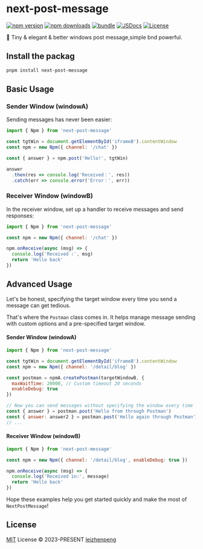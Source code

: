 # next-post-message

[![npm version][npm-version-src]][npm-version-href]
[![npm downloads][npm-downloads-src]][npm-downloads-href]
[![bundle][bundle-src]][bundle-href]
[![JSDocs][jsdocs-src]][jsdocs-href]
[![License][license-src]][license-href]

🌳 Tiny & elegant & better windows post message,simple bnd powerful.

## Install the packag

```sh
pnpm install next-post-message
```
## Basic Usage

### Sender Window (windowA)
Sending messages has never been easier:

```javascript
import { Npm } from 'next-post-message'

const tgtWin = document.getElementById('iframeB').contentWindow
const npm = new Npm({ channel: '/chat' })

const { answer } = npm.post('Hello!', tgtWin)

answer
  .then(res => console.log('Received：', res))
  .catch(err => console.error('Error：', err))
```

### Receiver Window (windowB)
In the receiver window, set up a handler to receive messages and send responses:

```javascript
import { Npm } from 'next-post-message'

const npm = new Npm({ channel: '/chat' })

npm.onReceive(async (msg) => {
  console.log('Received :', msg)
  return 'Hello back'
})
```

## Advanced Usage

Let's be honest, specifying the target window every time you send a message can get tedious.

That's where the `Postman` class comes in. It helps manage message sending with custom options and a pre-specified target window.

#### Sender Window (windowA)
```javascript
import { Npm } from 'next-post-message'

const tgtWin = document.getElementById('iframeB').contentWindow
const npm = new Npm({ channel: '/detail/blog' })

const postman = npmA.createPostman(targetWindowB, {
  maxWaitTime: 20000, // Custom timeout 20 seconds
  enableDebug: true
})

// Now you can send messages without specifying the window every time
const { answer } = postman.post('Hello from through Postman')
const { answer: answer2 } = postman.post('Hello again through Postman')
// ...
```

#### Receiver Window (windowB)
```javascript
import { Npm } from 'next-post-message'

const npm = new Npm({ channel: '/detail/blog', enableDebug: true })

npm.onReceive(async (msg) => {
  console.log('Received in:', message)
  return 'Hello back'
})
```

Hope these examples help you get started quickly and make the most of `NextPostMessage`!

## License

[MIT](./LICENSE) License © 2023-PRESENT [leizhenpeng](https://github.com/leizhenpeng)

<!-- Badges -->

[npm-version-src]: https://img.shields.io/npm/v/next-post-message?style=flat&colorA=080f12&colorB=1fa669
[npm-version-href]: https://npmjs.com/package/next-post-message
[npm-downloads-src]: https://img.shields.io/npm/dm/next-post-message?style=flat&colorA=080f12&colorB=1fa669
[npm-downloads-href]: https://npmjs.com/package/next-post-message
[bundle-src]: https://img.shields.io/bundlephobia/minzip/next-post-message?style=flat&colorA=080f12&colorB=1fa669&label=minzip
[bundle-href]: https://bundlephobia.com/result?p=next-post-message
[license-src]: https://img.shields.io/github/license/leizhenpeng/next-post-message.svg?style=flat&colorA=080f12&colorB=1fa669
[license-href]: https://github.com/leizhenpeng/next-post-message/blob/main/LICENSE
[jsdocs-src]: https://img.shields.io/badge/jsdocs-reference-080f12?style=flat&colorA=080f12&colorB=1fa669
[jsdocs-href]: https://www.jsdocs.io/package/next-post-message
